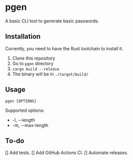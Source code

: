 # pgen 

A basic CLI tool to generate basic passwords.

## Installation

Currently, you need to have the Rust toolchain to install it.

1. Clone this repository
2. Go to `pgen` directory
3. `cargo build --release`
4. The binary will be in `./target/build/`

## Usage

`pgen [OPTIONS]`

Supported options:
- -l, --length <LENGTH>
- -m, --max-length <MAX LENGTH>

## To-do
[] Add tests.
[] Add GitHub Actions CI.
[] Automate releases.


